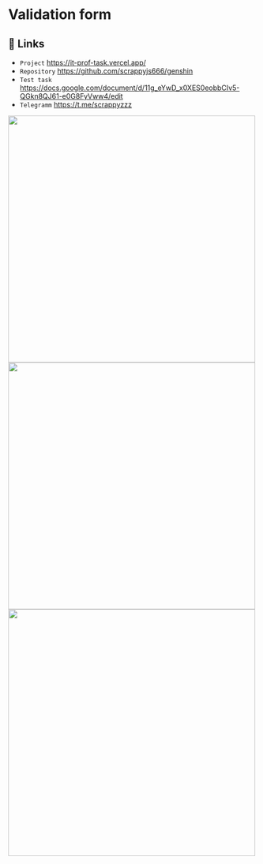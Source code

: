 #  Validation form 

## 🐧 Links
- `Project` https://it-prof-task.vercel.app/
- `Repository` https://github.com/scrappyjs666/genshin
- `Test task` https://docs.google.com/document/d/11g_eYwD_x0XES0eobbCIv5-QGkn8QJ61-e0G8FyVww4/edit
- `Telegramm` https://t.me/scrappyzzz

<img src="https://user-images.githubusercontent.com/82704685/182022258-f4394028-5645-402c-a034-c669e1dbb2e4.png" width="500px" />
<img src="https://user-images.githubusercontent.com/82704685/182022276-9a475ba7-e309-4dbe-9534-ed8a01c68628.png" width="500px" />
<img src="https://user-images.githubusercontent.com/82704685/182022290-ea84a245-5795-4cc5-aa10-43778fd52a84.png" width="500px" />

